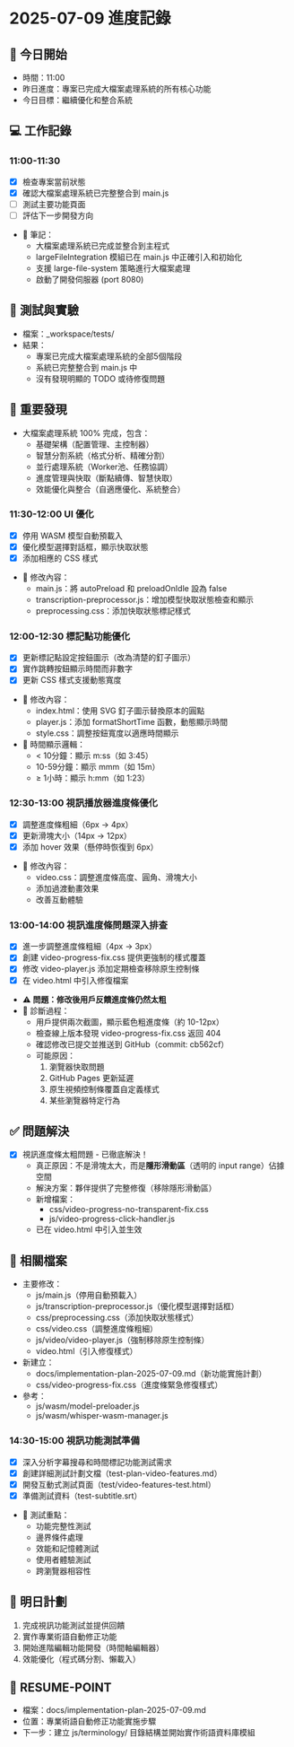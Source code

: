 # 2025-07-09 進度記錄

## 🌅 今日開始
- 時間：11:00
- 昨日進度：專案已完成大檔案處理系統的所有核心功能
- 今日目標：繼續優化和整合系統

## 💻 工作記錄
### 11:00-11:30
- [x] 檢查專案當前狀態
- [x] 確認大檔案處理系統已完整整合到 main.js
- [ ] 測試主要功能頁面
- [ ] 評估下一步開發方向
- 📝 筆記：
  - 大檔案處理系統已完成並整合到主程式
  - largeFileIntegration 模組已在 main.js 中正確引入和初始化
  - 支援 large-file-system 策略進行大檔案處理
  - 啟動了開發伺服器 (port 8080)

## 🧪 測試與實驗
- 檔案：_workspace/tests/
- 結果：
  - 專案已完成大檔案處理系統的全部5個階段
  - 系統已完整整合到 main.js 中
  - 沒有發現明顯的 TODO 或待修復問題

## 📌 重要發現
- 大檔案處理系統 100% 完成，包含：
  - 基礎架構（配置管理、主控制器）
  - 智慧分割系統（格式分析、精確分割）
  - 並行處理系統（Worker池、任務協調）
  - 進度管理與快取（斷點續傳、智慧快取）
  - 效能優化與整合（自適應優化、系統整合）

### 11:30-12:00 UI 優化
- [x] 停用 WASM 模型自動預載入
- [x] 優化模型選擇對話框，顯示快取狀態
- [x] 添加相應的 CSS 樣式
- 📝 修改內容：
  - main.js：將 autoPreload 和 preloadOnIdle 設為 false
  - transcription-preprocessor.js：增加模型快取狀態檢查和顯示
  - preprocessing.css：添加快取狀態標記樣式

### 12:00-12:30 標記點功能優化
- [x] 更新標記點設定按鈕圖示（改為清楚的釘子圖示）
- [x] 實作跳轉按鈕顯示時間而非數字
- [x] 更新 CSS 樣式支援動態寬度
- 📝 修改內容：
  - index.html：使用 SVG 釘子圖示替換原本的圓點
  - player.js：添加 formatShortTime 函數，動態顯示時間
  - style.css：調整按鈕寬度以適應時間顯示
- 📝 時間顯示邏輯：
  - < 10分鐘：顯示 m:ss（如 3:45）
  - 10-59分鐘：顯示 mm​m（如 15m）
  - ≥ 1小時：顯示 h:mm（如 1:23）

### 12:30-13:00 視訊播放器進度條優化
- [x] 調整進度條粗細（6px → 4px）
- [x] 更新滑塊大小（14px → 12px）
- [x] 添加 hover 效果（懸停時恢復到 6px）
- 📝 修改內容：
  - video.css：調整進度條高度、圓角、滑塊大小
  - 添加過渡動畫效果
  - 改善互動體驗

### 13:00-14:00 視訊進度條問題深入排查
- [x] 進一步調整進度條粗細（4px → 3px）
- [x] 創建 video-progress-fix.css 提供更強制的樣式覆蓋
- [x] 修改 video-player.js 添加定期檢查移除原生控制條
- [x] 在 video.html 中引入修復檔案
- ⚠️ **問題：修改後用戶反饋進度條仍然太粗**
- 📝 診斷過程：
  - 用戶提供兩次截圖，顯示藍色粗進度條（約 10-12px）
  - 檢查線上版本發現 video-progress-fix.css 返回 404
  - 確認修改已提交並推送到 GitHub（commit: cb562cf）
  - 可能原因：
    1. 瀏覽器快取問題
    2. GitHub Pages 更新延遲
    3. 原生視頻控制條覆蓋自定義樣式
    4. 某些瀏覽器特定行為

## ✅ 問題解決
- [x] 視訊進度條太粗問題 - 已徹底解決！
  - 真正原因：不是滑塊太大，而是**隱形滑動區**（透明的 input range）佔據空間
  - 解決方案：夥伴提供了完整修復（移除隱形滑動區）
  - 新增檔案：
    - css/video-progress-no-transparent-fix.css
    - js/video-progress-click-handler.js
  - 已在 video.html 中引入並生效 

## 🔗 相關檔案
- 主要修改：
  - js/main.js（停用自動預載入）
  - js/transcription-preprocessor.js（優化模型選擇對話框）
  - css/preprocessing.css（添加快取狀態樣式）
  - css/video.css（調整進度條粗細）
  - js/video/video-player.js（強制移除原生控制條）
  - video.html（引入修復樣式）
- 新建立：
  - docs/implementation-plan-2025-07-09.md（新功能實施計劃）
  - css/video-progress-fix.css（進度條緊急修復樣式）
- 參考：
  - js/wasm/model-preloader.js
  - js/wasm/whisper-wasm-manager.js

### 14:30-15:00 視訊功能測試準備
- [x] 深入分析字幕搜尋和時間標記功能測試需求
- [x] 創建詳細測試計劃文檔（test-plan-video-features.md）
- [x] 開發互動式測試頁面（test/video-features-test.html）
- [x] 準備測試資料（test-subtitle.srt）
- 📝 測試重點：
  - 功能完整性測試
  - 邊界條件處理
  - 效能和記憶體測試
  - 使用者體驗測試
  - 跨瀏覽器相容性

## 💭 明日計劃
1. 完成視訊功能測試並提供回饋
2. 實作專業術語自動修正功能
3. 開始進階編輯功能開發（時間軸編輯器）
4. 效能優化（程式碼分割、懶載入）

## 🎯 RESUME-POINT
- 檔案：docs/implementation-plan-2025-07-09.md
- 位置：專業術語自動修正功能實施步驟
- 下一步：建立 js/terminology/ 目錄結構並開始實作術語資料庫模組